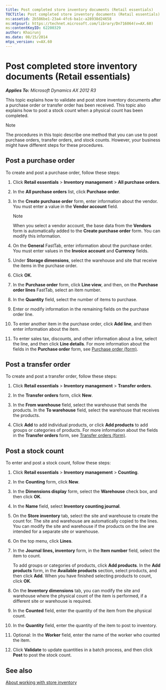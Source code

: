 ```yaml
---
title: Post completed store inventory documents (Retail essentials)
TOCTitle: Post completed store inventory documents (Retail essentials)
ms:assetid: 2b586be1-23a4-4fc6-ba1c-a28938d24658
ms:mtpsurl: https://technet.microsoft.com/library/Dn716064(v=AX.60)
ms:contentKeyID: 62200329
author: Khairunj
ms.date: 08/15/2014
mtps_version: v=AX.60
---
```


# Post completed store inventory documents (Retail essentials) 


_**Applies To:** Microsoft Dynamics AX 2012 R3_

This topic explains how to validate and post store inventory documents after a purchase order or transfer order has been received. This topic also explains how to post a stock count when a physical count has been completed.


> [!NOTE]
> <P>The procedures in this topic describe one method that you can use to post purchase orders, transfer orders, and stock counts. However, your business might have different steps for these procedures.</P>



## Post a purchase order

To create and post a purchase order, follow these steps:

1.  Click **Retail essentials** \> **Inventory management** \> **All purchase orders**.

2.  In the **All purchase orders** list, click **Purchase order**.

3.  In the **Create purchase order** form, enter information about the vendor. You must enter a value in the **Vendor account** field.
    

    > [!NOTE]
    > <P>When you select a vendor account, the base data from the <STRONG>Vendors</STRONG> form is automatically added to the <STRONG>Create purchase order</STRONG> form. You can modify this information.</P>



4.  On the **General** FastTab, enter information about the purchase order. You must enter values in the **Invoice account** and **Currency** fields.

5.  Under **Storage dimensions**, select the warehouse and site that receive the items in the purchase order.

6.  Click **OK**.

7.  In the **Purchase order** form, click **Line view**, and then, on the **Purchase order lines** FastTab, select an item number.

8.  In the **Quantity** field, select the number of items to purchase.

9.  Enter or modify information in the remaining fields on the purchase order line.

10. To enter another item in the purchase order, click **Add line**, and then enter information about the item.

11. To enter sales tax, discounts, and other information about a line, select the line, and then click **Line details**. For more information about the fields in the **Purchase order** form, see [Purchase order (form)](https://technet.microsoft.com/library/aa557983\(v=ax.60\)).

## Post a transfer order

To create and post a transfer order, follow these steps:

1.  Click **Retail essentials** \> **Inventory management** \> **Transfer orders**.

2.  In the **Transfer orders** form, click **New**.

3.  In the **From warehouse** field, select the warehouse that sends the products. In the **To warehouse** field, select the warehouse that receives the products.

4.  Click **Add** to add individual products, or click **Add products** to add groups or categories of products. For more information about the fields in the **Transfer orders** form, see [Transfer orders (form)](https://technet.microsoft.com/library/aa634530\(v=ax.60\)).

## Post a stock count

To enter and post a stock count, follow these steps:

1.  Click **Retail essentials** \> **Inventory management** \> **Counting**.

2.  In the **Counting** form, click **New**.

3.  In the **Dimensions display** form, select the **Warehouse** check box, and then click **OK**.

4.  In the **Name** field, select **Inventory counting journal**.

5.  On the **Store inventory** tab, select the site and warehouse to create the count for. The site and warehouse are automatically copied to the lines. You can modify the site and warehouse if the products on the line are intended for a separate site or warehouse.

6.  On the top menu, click **Lines**.

7.  In the **Journal lines, inventory** form, in the **Item number** field, select the item to count.
    
    To add groups or categories of products, click **Add products**. In the **Add products** form, in the **Available products** section, select products, and then click **Add**. When you have finished selecting products to count, click **OK**.

8.  On the **Inventory dimensions** tab, you can modify the site and warehouse where the physical count of the item is performed, if a different site or warehouse is required.

9.  In the **Counted** field, enter the quantity of the item from the physical count.

10. In the **Quantity** field, enter the quantity of the item to post to inventory.

11. Optional: In the **Worker** field, enter the name of the worker who counted the item.

12. Click **Validate** to update quantities in a batch process, and then click **Post** to post the stock count.

## See also

[About working with store inventory](about-working-with-store-inventory.md)

  



